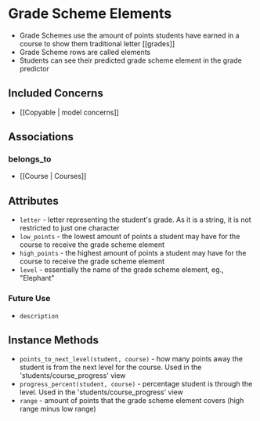 # Grade Scheme Elements

  * Grade Schemes use the amount of points students have earned in a course to show them traditional letter [[grades]]
  * Grade Scheme rows are called elements
  * Students can see their predicted grade scheme element in the grade predictor

## Included Concerns

  * [[Copyable | model concerns]]

## Associations

### belongs_to

  * [[Course | Courses]]

## Attributes

  * `letter` - letter representing the student's grade. As it is a string, it is not restricted to just one character
  * `low_points` - the lowest amount of points a student may have for the course to receive the grade scheme element
  * `high_points` - the highest amount of points a student may have for the course to receive the grade scheme element
  * `level` - essentially the name of the grade scheme element, eg., "Elephant"

### Future Use

  * `description`

## Instance Methods

  * `points_to_next_level(student, course)` - how many points away the student is from the next level for the course. Used in the 'students/course_progress' view
  * `progress_percent(student, course)` - percentage student is through the level. Used in the 'students/course_progress' view
  * `range` - amount of points that the grade scheme element covers (high range minus low range)
